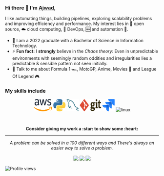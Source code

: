 
### Hi there 👋 I'm [Ajwad](https://majwadc.vercel.app),

I like automating things, building pipelines, exploring scalability problems and improving efficiency and performance. My interest lies in 📜 open source, :cloud: cloud computing, 🚀 DevOps, :new: and automation :robot:. 

- 🌱 I am a 2022 graduate with a Bachelor of Science in Information Technology.
- ⚡ **Fun fact:** I **strongly** believe in the *Chaos theory*: Even in unpredictable environments with seemingly random oddities and irregularities lies a predictable & sensible pattern not seen initially. 
- 💬 Talk to me about Formula 1 :racing_car:, MotoGP, Anime, Movies 🎥 and League Of Legend 🎮


### My skills include

<p align="center">
	<img title="AWS" alt="AWS" src="/assets/aws.svg" width="60" height="40" />
	<img title="Python" alt="Python" src="/assets/python.svg" width="40" height="40" />
	<img title="MySQL" alt="MySQL" src="/assets/mysql.svg" width="40" height="40" />
	<img title="Git" alt="Git" src="/assets/git.svg" width="70" height="40" />
	<img title="jira" alt="linux" src="/assets/jira.svg" width="40" />
	<img title="linux" alt="linux" src="/assets/linux.svg" width="40" />	
</p>



<br>

<p align="center">
	<strong>Consider giving my work a :star: to show some :heart:</strong>
</p>

<hr>
<p align="center">
   <i>A problem can be solved in a 100 different ways and There's always an easier way to solve a problem.</i>
   <br>
<br>
<a target="_blank" href="https://majwadc.vercel.app"><img src="https://img.shields.io/badge/-WEB-FF4088?style=for-the-badge&logo=Hugo&logoColor=white"></img></a>
<a target="_blank" href="https://www.linkedin.com/in/majwadc"><img src="https://img.shields.io/badge/-LinkedIn-0077B5?style=for-the-badge&logo=Linkedin&logoColor=white"></img></a>
<a target="_blank" href="mailto:majwadc@gmail.com"><img src="https://img.shields.io/badge/-Gmail-D14836?style=for-the-badge&logo=Gmail&logoColor=white"></img></a>


<br>
</p>       

![Profile views](https://gpvc.arturio.dev/majwadc)

<!-- - :bulb: I'm interested in all things data: **Big Data, Cloud, Machine Learning and Data Science** - 🔭 I’m currently working on:
 	- [ ] Warehousing and Databases
		- [ ] MongoDB
		- [ ] Snowflake
	- [ ] AWS
		- [ ] Certified Solutions Architect Associate
		- [ ] Certified Data Analytics Specialty -->
